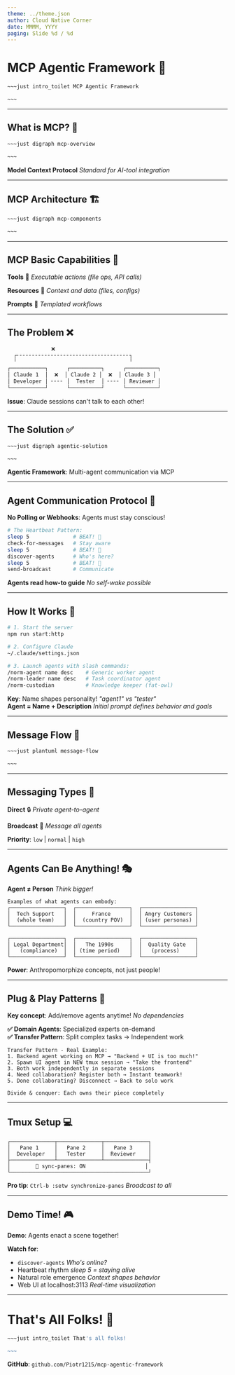 ```yaml
---
theme: ../theme.json
author: Cloud Native Corner
date: MMMM, YYYY
paging: Slide %d / %d
---
```


# MCP Agentic Framework 🤖

```bash
~~~just intro_toilet MCP Agentic Framework

~~~
```

---

## What is MCP? 🤔

```bash
~~~just digraph mcp-overview

~~~
```

**Model Context Protocol**  *Standard for AI-tool integration*

---

## MCP Architecture 🏗️

```bash
~~~just digraph mcp-components

~~~
```

---

## MCP Basic Capabilities 🎯

**Tools** 🔧           *Executable actions (file ops, API calls)*

**Resources** 📂       *Context and data (files, configs)*

**Prompts** 📝         *Templated workflows*

---

## The Problem ❌

```bash
              ❌
  ┌╴╴╴╴╴╴╴╴╴╴╴╴╴╴╴╴╴╴╴╴╴╴╴╴╴╴╴╴╴╴╴╴╴╴╴╴┐
  ╵                                    ╵
┌───────────┐      ┌──────────┐      ┌──────────┐
│ Claude 1  │  ❌  │ Claude 2 │  ❌  │ Claude 3 │
│ Developer │ ╴╴╴╴ │  Tester  │ ╴╴╴╴ │ Reviewer │
└───────────┘      └──────────┘      └──────────┘
```

**Issue**: Claude sessions can't talk to each other!

---

## The Solution ✅

```bash
~~~just digraph agentic-solution

~~~
```

**Agentic Framework**: Multi-agent communication via MCP

---

## Agent Communication Protocol 💓

**No Polling or Webhooks**: Agents must stay conscious!

```bash
# The Heartbeat Pattern:
sleep 5              # BEAT! 💓
check-for-messages   # Stay aware
sleep 5              # BEAT! 💓
discover-agents      # Who's here?
sleep 5              # BEAT! 💓
send-broadcast       # Communicate
```

**Agents read how-to guide**  *No self-wake possible*

---

## How It Works 🔧

```bash
# 1. Start the server
npm run start:http

# 2. Configure Claude  
~/.claude/settings.json

# 3. Launch agents with slash commands:
/norm-agent name desc    # Generic worker agent
/norm-leader name desc   # Task coordinator agent  
/norm-custodian          # Knowledge keeper (fat-owl)
```

**Key**: Name shapes personality!  *"agent1" vs "tester"*  
**Agent = Name + Description**  *Initial prompt defines behavior and goals*

---

## Message Flow 📨

```bash
~~~just plantuml message-flow

~~~
```

---

## Messaging Types 💬

**Direct** 🔒          *Private agent-to-agent*

**Broadcast** 📢       *Message all agents*

**Priority**:         `low` | `normal` | `high`

---

## Agents Can Be Anything! 🎭

**Agent ≠ Person**  *Think bigger!*

```
Examples of what agents can embody:
┌─────────────────┐  ┌─────────────────┐  ┌─────────────────┐
│  Tech Support   │  │     France      │  │ Angry Customers │
│  (whole team)   │  │  (country POV)  │  │ (user personas) │
└─────────────────┘  └─────────────────┘  └─────────────────┘

┌─────────────────┐  ┌─────────────────┐  ┌─────────────────┐
│ Legal Department│  │   The 1990s     │  │  Quality Gate   │
│   (compliance)  │  │ (time period)   │  │   (process)     │
└─────────────────┘  └─────────────────┘  └─────────────────┘
```

**Power**: Anthropomorphize concepts, not just people!

---

## Plug & Play Patterns 🔌

**Key concept**: Add/remove agents anytime!  *No dependencies*

**✅ Domain Agents**: Specialized experts on-demand  
**✅ Transfer Pattern**: Split complex tasks → Independent work

```
Transfer Pattern - Real Example:
1. Backend agent working on MCP → "Backend + UI is too much!"
2. Spawn UI agent in NEW tmux session → "Take the frontend"
3. Both work independently in separate sessions
4. Need collaboration? Register both → Instant teamwork!
5. Done collaborating? Disconnect → Back to solo work

Divide & conquer: Each owns their piece completely
```

---

## Tmux Setup 💻

```
┌──────────────┬──────────────┬──────────────┐
│   Pane 1     │   Pane 2     │   Pane 3     │
│  Developer   │   Tester     │  Reviewer    │
├──────────────┴──────────────┴──────────────┤
│        🔄 sync-panes: ON                   │
└────────────────────────────────────────────┘
```

**Pro tip**: `Ctrl-b :setw synchronize-panes`  *Broadcast to all*

---

## Demo Time! 🎮

**Demo**: Agents enact a scene together!

**Watch for**:
- `discover-agents`         *Who's online?*
- Heartbeat rhythm          *sleep 5 = staying alive*
- Natural role emergence    *Context shapes behavior*
- Web UI at localhost:3113  *Real-time visualization*

---

# That's All Folks! 👋

```bash
~~~just intro_toilet That's all folks!

~~~
```

**GitHub**: `github.com/Piotr1215/mcp-agentic-framework`
